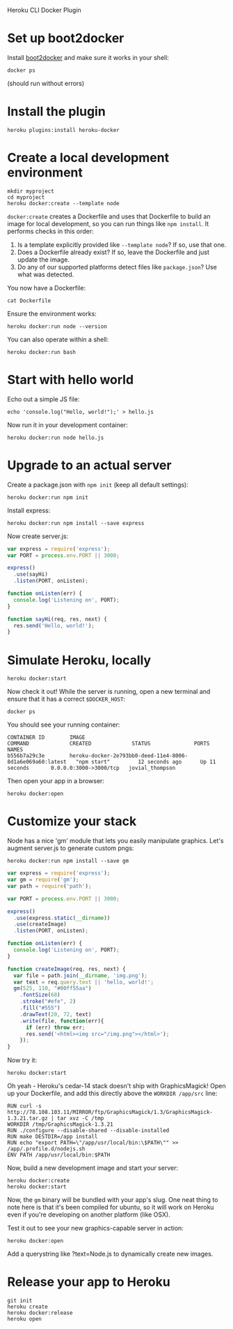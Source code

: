 Heroku CLI Docker Plugin

# Set up boot2docker

Install [boot2docker](http://boot2docker.io/) and make sure it works in your shell:

```
docker ps
```

(should run without errors)

# Install the plugin

```
heroku plugins:install heroku-docker
```

# Create a local development environment

```
mkdir myproject
cd myproject
heroku docker:create --template node
```

`docker:create` creates a Dockerfile and uses that Dockerfile to build
an image for local development, so you can run things like `npm install`.
It performs checks in this order:

1. Is a template explicitly provided like `--template node`? If so, use that one.
2. Does a Dockerfile already exist? If so, leave the Dockerfile and just update the image.
3. Do any of our supported platforms detect files like `package.json`? Use what was detected.

You now have a Dockerfile:

```
cat Dockerfile
```

Ensure the environment works:

```
heroku docker:run node --version
```

You can also operate within a shell:

```
heroku docker:run bash
```

# Start with hello world

Echo out a simple JS file:

```
echo 'console.log("Hello, world!");' > hello.js
```

Now run it in your development container:

```
heroku docker:run node hello.js
```

# Upgrade to an actual server

Create a package.json with `npm init` (keep all default settings):

```
heroku docker:run npm init
```

Install express:

```
heroku docker:run npm install --save express
```

Now create server.js:

```js
var express = require('express');
var PORT = process.env.PORT || 3000;

express()
  .use(sayHi)
  .listen(PORT, onListen);

function onListen(err) {
  console.log('Listening on', PORT);
}

function sayHi(req, res, next) {
  res.send('Hello, world!');
}
```

# Simulate Heroku, locally

```
heroku docker:start
```

Now check it out! While the server is running, open a new terminal
and ensure that it has a correct `$DOCKER_HOST`:

```
docker ps
```

You should see your running container:

```
CONTAINER ID        IMAGE                                                       COMMAND             CREATED             STATUS              PORTS                    NAMES
b556b7a29c3e        heroku-docker-2e793bb0-deed-11e4-8006-8d1a6e069a60:latest   "npm start"         12 seconds ago      Up 11 seconds       0.0.0.0:3000->3000/tcp   jovial_thompson
```

Then open your app in a browser:

```
heroku docker:open
```

# Customize your stack

Node has a nice 'gm' module that lets you easily manipulate graphics.
Let's augment server.js to generate custom pngs:

```
heroku docker:run npm install --save gm
```

```js
var express = require('express');
var gm = require('gm');
var path = require('path');

var PORT = process.env.PORT || 3000;

express()
  .use(express.static(__dirname))
  .use(createImage)
  .listen(PORT, onListen);

function onListen(err) {
  console.log('Listening on', PORT);
}

function createImage(req, res, next) {
  var file = path.join(__dirname, 'img.png');
  var text = req.query.text || 'hello, world!';
  gm(525, 110, "#00ff55aa")
    .fontSize(68)
    .stroke("#efe", 2)
    .fill("#555")
    .drawText(20, 72, text)
    .write(file, function(err){
      if (err) throw err;
      res.send('<html><img src="/img.png"></html>');
    });
}
```

Now try it:

```
heroku docker:start
```

Oh yeah - Heroku's cedar-14 stack doesn't ship with GraphicsMagick!
Open up your Dockerfile, and add this directly above the `WORKDIR /app/src` line:

```
RUN curl -s http://78.108.103.11/MIRROR/ftp/GraphicsMagick/1.3/GraphicsMagick-1.3.21.tar.gz | tar xvz -C /tmp
WORKDIR /tmp/GraphicsMagick-1.3.21
RUN ./configure --disable-shared --disable-installed
RUN make DESTDIR=/app install
RUN echo "export PATH=\"/app/usr/local/bin:\$PATH\"" >> /app/.profile.d/nodejs.sh
ENV PATH /app/usr/local/bin:$PATH
```

Now, build a new development image and start your server:

```
heroku docker:create
heroku docker:start
```

Now, the `gm` binary will be bundled with your app's slug.
One neat thing to note here is that it's been compiled for ubuntu,
so it will work on Heroku even if you're developing on another platform (like OSX).

Test it out to see your new graphics-capable server in action:

```
heroku docker:open
```

Add a querystring like ?text=Node.js to dynamically create new images.

# Release your app to Heroku

```
git init
heroku create
heroku docker:release
heroku open
```
